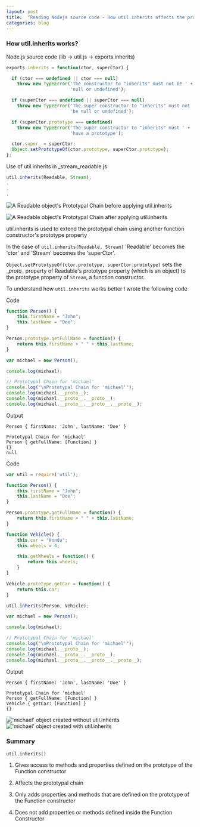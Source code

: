 ```yaml
---
layout: post
title:  "Reading Nodejs source code - How util.inherits affects the prototypal chain?"
categories: blog
---
```


### How util.inherits works?

Node.js source code (lib -> util.js -> exports.inherits)

```javascript
exports.inherits = function(ctor, superCtor) {

  if (ctor === undefined || ctor === null)
    throw new TypeError('The constructor to "inherits" must not be ' +
                        'null or undefined');

  if (superCtor === undefined || superCtor === null)
    throw new TypeError('The super constructor to "inherits" must not ' +
                        'be null or undefined');

  if (superCtor.prototype === undefined)
    throw new TypeError('The super constructor to "inherits" must ' +
                        'have a prototype');

  ctor.super_ = superCtor;
  Object.setPrototypeOf(ctor.prototype, superCtor.prototype);
};
```

Use of util.inherits in _stream_readable.js

```javascript
util.inherits(Readable, Stream);
.
.
.
```

![A Readable object's Prototypal Chain before applying util.inherits](/assets/PrototypalInheritance/Before-Applying-Util-inherits.png)

![A Readable object's Prototypal Chain after applying util.inherits](/assets/PrototypalInheritance/After-Applying-Util-inherits.png)

util.inherits is used to extend the prototypal chain using another function constructor's prototype property

In the case of ```util.inherits(Readable, Stream)``` 'Readable' becomes the 'ctor' and 'Stream' becomes the 'superCtor'.

```Object.setPrototypeOf(ctor.prototype, superCtor.prototype)``` sets the \__proto\__ property of Readable's prototype property (which is an object) to the prototype property of `Stream`, a function constructor.  

To understand how ```util.inherits``` works better I wrote the following code

Code

```javascript
function Person() {
    this.firstName = "John";
    this.lastName = "Doe";
}

Person.prototype.getFullName = function() {
    return this.firstName + " " + this.lastName;
}

var michael = new Person();

console.log(michael);

// Prototypal Chain for 'michael'
console.log("\nPrototypal Chain for 'michael'");
console.log(michael.__proto__);
console.log(michael.__proto__.__proto__);
console.log(michael.__proto__.__proto__.__proto__);
```

Output

```
Person { firstName: 'John', lastName: 'Doe' }

Prototypal Chain for 'michael'
Person { getFullName: [Function] }
{}
null
```

Code

```javascript
var util = require('util');

function Person() {
    this.firstName = "John";
    this.lastName = "Doe";
}

Person.prototype.getFullName = function() {
    return this.firstName + " " + this.lastName;
}

function Vehicle() {
    this.car = "Honda";
    this.wheels = 4;

    this.getWheels = function() {
        return this.wheels;
    }
}

Vehicle.prototype.getCar = function() {
    return this.car;
}

util.inherits(Person, Vehicle);

var michael = new Person();

console.log(michael);

// Prototypal Chain for 'michael'
console.log("\nPrototypal Chain for 'michael'");
console.log(michael.__proto__);
console.log(michael.__proto__.__proto__);
console.log(michael.__proto__.__proto__.__proto__);
```

Output

```
Person { firstName: 'John', lastName: 'Doe' }

Prototypal Chain for 'michael'
Person { getFullName: [Function] }
Vehicle { getCar: [Function] }
{}
```

!['michael' object created without util.inherits](/assets/PrototypalInheritance/Before-Applying-Util-inherits-michael.png)
!['michael' object created with util.inherits](/assets/PrototypalInheritance/After-Applying-Util-inherits-michael.png)

### Summary

```util.inherits()```

1. Gives access to methods and properties defined on the prototype of the Function constructor

2. Affects the prototypal chain

3. Only adds properties and methods that are defined on the prototype of the Function constructor

4. Does not add properties or methods defined inside the Function Constructor